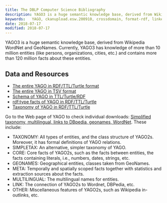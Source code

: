 ```yaml
---
title: The DBLP Computer Science Bibliography
description: YAGO3 is a huge semantic knowledge base, derived from Wikipedia WordNet and GeoNames.
keywords:   YAGO, ckanupload.esw.200910, crossdomain, format-rdf, linkeddata, lod, lodcloud-diagram-2011-09-19, lodcloud-diagram-2014-08-30, no-deref-vocab, no-license-metadata, no-provenance-metadata, ontology, published-by-producer
date: 2018-07-17
modified: 2018-07-17
---
```


YAGO3 is a huge semantic knowledge base, derived from Wikipedia WordNet and GeoNames. Currently, YAGO3 has knowledge of more than 10 million entities (like persons, organizations, cities, etc.) and contains more than 120 million facts about these entities.

## Data and Resources

* [The entire YAGO in RDF/TTL/Turtle format](http://resources.mpi-inf.mpg.de/yago-naga/yago3.1/yago3.1_entire_ttl.7z)
* [The entire YAGO in TSV format](http://resources.mpi-inf.mpg.de/yago-naga/yago3.1/yago3.1_entire_tsv.7z)
* [Schema of YAGO in TTL/Turtle/RDF](http://resources.mpi-inf.mpg.de/yago-naga/yago3.1/yagoSchema.ttl.7z)
* [rdf:type facts of YAGO in RDF/TTL/Turtle](http://resources.mpi-inf.mpg.de/yago-naga/yago3.1/yagoTypes.ttl.7z)
* [Taxonomy of YAGO in RDF/TTL/Turtle](http://resources.mpi-inf.mpg.de/yago-naga/yago3.1/yagoTaxonomy.ttl.7z)

Go to the Web page of YAGO to check individual downloads: [Simplified taxonomy, multilingual, links to DBpedia, geonames, WordNet](http://www.mpi-inf.mpg.de/departments/databases-and-information-systems/research/yago-naga/yago/downloads/). These include:

* TAXONOMY: All types of entities, and the class structure of YAGO2s. Moreover, it has formal definitions of YAGO relations.
* SIMPLETAX: An alternative, simpler taxonomy of YAGO.
* CORE: Core facts of YAGO2s, such as the facts between entities, the facts containing literals, i.e., numbers, dates, strings, etc.
* GEONAMES: Geographical entities, classes taken from GeoNames.
* META: Temporally and spatially scoped facts together with statistics and extraction sources about the facts.
* MULTILINGUAL: The multilingual names for entities.
* LINK: The connection of YAGO2s to Wordnet, DBPedia, etc.
* OTHER: Miscellaneous features of YAGO2s, such as Wikipedia in-outlinks, etc.
